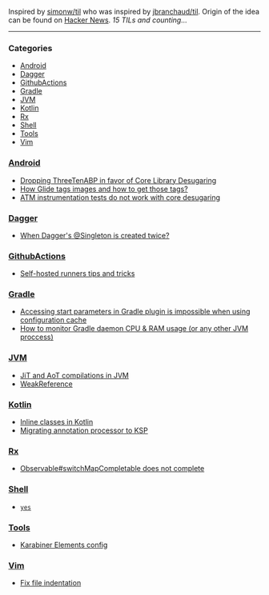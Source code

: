 Inspired by [simonw/til][1] who was inspired by [jbranchaud/til][2].
Origin of the idea can be found on [Hacker News][3].
_15 TILs and counting..._

---

### Categories

- [Android](#Android)
- [Dagger](#Dagger)
- [GithubActions](#GithubActions)
- [Gradle](#Gradle)
- [JVM](#JVM)
- [Kotlin](#Kotlin)
- [Rx](#Rx)
- [Shell](#Shell)
- [Tools](#Tools)
- [Vim](#Vim)

### [Android](#Android)
- [Dropping ThreeTenABP in favor of Core Library Desugaring](https://github.com/wzieba/til/blob/master/Android/dropping-threetenabp.md)
- [How Glide tags images and how to get those tags?](https://github.com/wzieba/til/blob/master/Android/how-glide-tags-images.md)
- [ATM instrumentation tests do not work with core desugaring](https://github.com/wzieba/til/blob/master/Android/instrumentation-tests-dont-work-with-desugaring.md)

### [Dagger](#Dagger)
- [When Dagger's @Singleton is created twice?](https://github.com/wzieba/til/blob/master/Dagger/when-daggers-singleton-is-created-twice.md)

### [GithubActions](#GithubActions)
- [Self-hosted runners tips and tricks](https://github.com/wzieba/til/blob/master/GithubActions/self-hosted-runner-tips.md)

### [Gradle](#Gradle)
- [Accessing start parameters in Gradle plugin is impossible when using configuration cache](https://github.com/wzieba/til/blob/master/Gradle/accessing-some-properties-is-not-possible-with-cc.md)
- [How to monitor Gradle daemon CPU & RAM usage (or any other JVM proccess)](https://github.com/wzieba/til/blob/master/Gradle/how-to-monitor-gradle-daemon-memory-cpu-usage.md)

### [JVM](#JVM)
- [JiT and AoT compilations in JVM](https://github.com/wzieba/til/blob/master/JVM/jit_aot_compilations.md)
- [WeakReference](https://github.com/wzieba/til/blob/master/JVM/weakreference.md)

### [Kotlin](#Kotlin)
- [Inline classes in Kotlin](https://github.com/wzieba/til/blob/master/Kotlin/kotlin-inline-classes.md)
- [Migrating annotation processor to KSP](https://github.com/wzieba/til/blob/master/Kotlin/ksp-migration.md)

### [Rx](#Rx)
- [Observable#switchMapCompletable does not complete](https://github.com/wzieba/til/blob/master/Rx/switch-map-completable-does-not-complete.md)

### [Shell](#Shell)
- [`yes`](https://github.com/wzieba/til/blob/master/Shell/yes.md)

### [Tools](#Tools)
- [Karabiner Elements config](https://github.com/wzieba/til/blob/master/Tools/karabiner-elements-config.md)

### [Vim](#Vim)
- [Fix file indentation](https://github.com/wzieba/til/blob/master/Vim/fix-file-indentation.md)

[1]: https://github.com/simonw/til
[2]: https://github.com/jbranchaud/til
[3]: https://news.ycombinator.com/item?id=22908044

